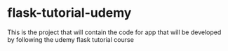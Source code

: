 # flask-tutorial-udemy
This is the project that will contain the code for app that will be developed by following the udemy flask tutorial course
